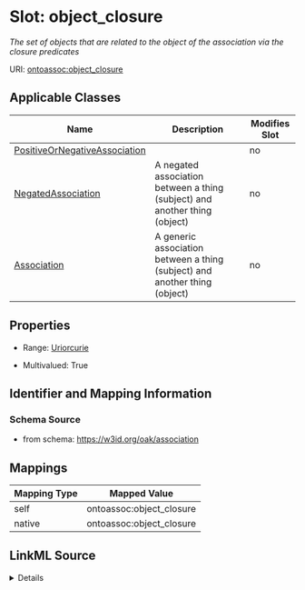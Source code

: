 

# Slot: object_closure


_The set of objects that are related to the object of the association via the closure predicates_





URI: [ontoassoc:object_closure](https://w3id.org/oak/association/object_closure)



<!-- no inheritance hierarchy -->





## Applicable Classes

| Name | Description | Modifies Slot |
| --- | --- | --- |
| [PositiveOrNegativeAssociation](PositiveOrNegativeAssociation.md) |  |  no  |
| [NegatedAssociation](NegatedAssociation.md) | A negated association between a thing (subject) and another thing (object) |  no  |
| [Association](Association.md) | A generic association between a thing (subject) and another thing (object) |  no  |







## Properties

* Range: [Uriorcurie](Uriorcurie.md)

* Multivalued: True





## Identifier and Mapping Information







### Schema Source


* from schema: https://w3id.org/oak/association




## Mappings

| Mapping Type | Mapped Value |
| ---  | ---  |
| self | ontoassoc:object_closure |
| native | ontoassoc:object_closure |




## LinkML Source

<details>
```yaml
name: object_closure
description: The set of objects that are related to the object of the association
  via the closure predicates
from_schema: https://w3id.org/oak/association
rank: 1000
alias: object_closure
domain_of:
- PositiveOrNegativeAssociation
range: uriorcurie
multivalued: true

```
</details>